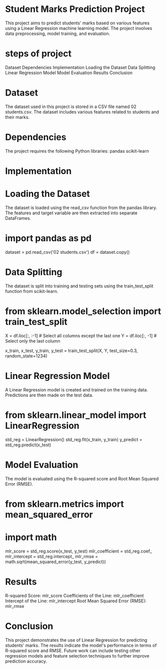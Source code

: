 
# Student Marks Prediction Project
This project aims to predict students' marks based on various features using a Linear Regression machine learning model. The project involves data preprocessing, model training, and evaluation.

# steps of project 
Dataset
Dependencies
Implementation
Loading the Dataset
Data Splitting
Linear Regression Model
Model Evaluation
Results
Conclusion

# Dataset
The dataset used in this project is stored in a CSV file named 02 students.csv. The dataset includes various features related to students and their marks.

# Dependencies
The project requires the following Python libraries:
pandas
scikit-learn

# Implementation
# Loading the Dataset
The dataset is loaded using the read_csv function from the pandas library. The features and target variable are then extracted into separate DataFrames.

# import pandas as pd
dataset = pd.read_csv('02 students.csv')
df = dataset.copy()

# Data Splitting
The dataset is split into training and testing sets using the train_test_split function from scikit-learn.

# from sklearn.model_selection import train_test_split

X = df.iloc[:, :-1]  # Select all columns except the last one
Y = df.iloc[:, -1]   # Select only the last column

x_train, x_test, y_train, y_test = train_test_split(X, Y, test_size=0.3, random_state=1234)

# Linear Regression Model
A Linear Regression model is created and trained on the training data. Predictions are then made on the test data.

# from sklearn.linear_model import LinearRegression

std_reg = LinearRegression()
std_reg.fit(x_train, y_train)
y_predict = std_reg.predict(x_test)

# Model Evaluation
The model is evaluated using the R-squared score and Root Mean Squared Error (RMSE).

# from sklearn.metrics import mean_squared_error
# import math

mlr_score = std_reg.score(x_test, y_test)
mlr_coefficient = std_reg.coef_
mlr_intercept = std_reg.intercept_
mlr_rmse = math.sqrt(mean_squared_error(y_test, y_predict))

# Results
R-squared Score: mlr_score
Coefficients of the Line: mlr_coefficient
Intercept of the Line: mlr_intercept
Root Mean Squared Error (RMSE): mlr_rmse

# Conclusion
This project demonstrates the use of Linear Regression for predicting students' marks. The results indicate the model's performance in terms of R-squared score and RMSE. Future work can include testing other regression models and feature selection techniques to further improve prediction accuracy.




